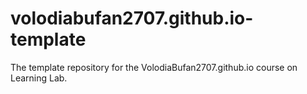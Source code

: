 # volodiabufan2707.github.io-template
The template repository for the VolodiaBufan2707.github.io course on Learning Lab.
